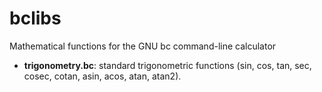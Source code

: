 # bclibs

Mathematical functions for the GNU bc command-line calculator

* **trigonometry.bc**: standard trigonometric functions (sin, cos, tan,
sec, cosec, cotan, asin, acos, atan, atan2).
